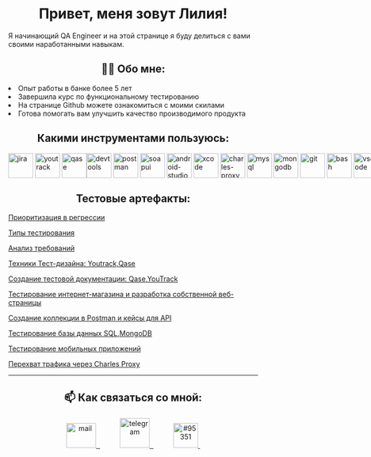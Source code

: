 <h1 align="center">Привет, меня зовут Лилия!</h1  
                                              
<h2 align="center">Я начинающий QA Engineer и на этой странице я буду делиться с вами своими наработанными навыкам. </h2>

<h2 align="center"><strong>👨‍💻 Обо мне:</strong></h2>
  
  <li>Опыт работы в банке более 5 лет</li>
  <li>Завершила курс по функциональному тестированию</li>
  <li>На странице Github можете ознакомиться с моими скилами</li>
  <li>Готова помогать вам улучшить качество производимого продукта</li>


<h2 align="center"> Какими инструментами пользуюсь:</h2>

<div style="display: flex;">
  <img src="https://cdn.jsdelivr.net/gh/devicons/devicon/icons/jira/jira-original.svg" title="jira" alt="jira" width="50" height="50"/>&nbsp
  <img src="https://upload.wikimedia.org/wikipedia/commons/thumb/8/8d/YouTrack_Icon.svg/1024px-YouTrack_Icon.svg.png?20200803082248" title="youtrack" alt="youtrack" width="50" height="50"/>&nbsp
  <img src="https://luna1.co/eb0187.png" title="qase" alt="qase" width="50" height="50"/>
  <img src="https://d33wubrfki0l68.cloudfront.net/38b5c953a4667366685d55db55d057c86db1fc54/a0fdc/static/acae6b24d940347661ca901ea07f47c1/chrome-dev-logo-icon.png" title="devtools" alt="devtools" width="50" height="50"/>&nbsp
  <img src="https://seeklogo.com/images/P/postman-logo-0087CA0D15-seeklogo.com.png" title="postman" alt="postman" width="50" height="50"/>&nbsp
  <img src="https://static0.smartbear.co/smartbearbrand/media/images/home/soapui-icon.svg" title="soapui" alt="soapui" width="50" height="50"/>&nbsp
  <img src="https://cdn.jsdelivr.net/gh/devicons/devicon/icons/androidstudio/androidstudio-original.svg" title="android-studio" alt="android-studio" width="50" height="50"/>&nbsp
  <img src="https://cdn.jsdelivr.net/gh/devicons/devicon/icons/xcode/xcode-original.svg" title="xcode" alt="xcode" width="50" height="50"/>&nbsp
  <img src="https://cdn.icon-icons.com/icons2/3053/PNG/512/charles_proxy_macos_bigsur_icon_190302.png" title="charles-proxy" alt="charles-proxy" width="50" height="50"/>&nbsp
  <img src="https://cdn.jsdelivr.net/gh/devicons/devicon/icons/mysql/mysql-original.svg" title="mysql" alt="mysql" width="50" height="50"/>&nbsp
  <img src="https://cdn.jsdelivr.net/gh/devicons/devicon/icons/mongodb/mongodb-original.svg" title="mongodb" alt="mongodb" width="50" height="50"/>&nbsp
  <img src="https://cdn.jsdelivr.net/gh/devicons/devicon/icons/git/git-original.svg" title="git" alt="git" width="50" height="50"/>&nbsp
  <img src="https://upload.wikimedia.org/wikipedia/commons/thumb/4/4b/Bash_Logo_Colored.svg/1024px-Bash_Logo_Colored.svg.png?20180723054350" title="bash" alt="bash" width="50" height="50"/>&nbsp
  <img src="https://cdn.jsdelivr.net/gh/devicons/devicon/icons/vscode/vscode-original.svg" title="vscode" alt="vscode" width="50" height="50"/>&nbsp
  </div>


<h2 align="center">Тестовые артефакты:</h2>

<div>
  <a href="https://github.com/LiliaFakhri/Task1" target="_blank">
  <p>Приоритизация в регрессии</p>
    </a>
    <a href="https://github.com/LiliaFakhri/Task2" target="_blank">
      <p>Типы тестирования</p>
    </a>
    <a href="https://github.com/LiliaFakhri/Task3" target="_blank">
      <p>Анализ требований </p>
    </a>
    <a href="https://github.com/LiliaFakhri/Task4" target="_blank">
      <p>Техники Тест-дизайна: Youtrack,Qase </p>
    </a>
    </a>
    <a href="https://github.com/LiliaFakhri/Task5" target="_blank">
      <p>Создание тестовой документации: Qase,YouTrack</p>
    </a>
    <a href="https://github.com/LiliaFakhri/Task6" target="_blank">
      <p>Тестирование интернет-магазина и разработка собственной веб-страницы</p>
    </a>
    <a href="https://github.com/LiliaFakhri/Task7" target="_blank">
      <p> Создание коллекции в Postman и кейсы для API </p>
    </a>
    <a href="https://github.com/LiliaFakhri/Task8" target="_blank">
      <p>Тестирование базы данных SQL,MongoDB</p>
    </a>
    <a href="https://github.com/LiliaFakhri/Task9" target="_blank">
      <p>Тестирование мобильных приложений</p>
    </a>
    <a href="https://github.com/LiliaFakhri/Task10/blob/main/README.md" target="_blank">
      <p>Перехват трафика через Charles Proxy</p>
    </a>
</div>


---
<h2> <p align="center"><strong> 📫 Как связаться со мной:</strong></p></h2>

<p align="center">  <a href="mailto:LiliaF4@yandex.ru" target="_blank" style="margin-right: 40px;">
  <img src="https://iwiki.su/wp-content/uploads/2014/04/mail_icon_by_cortexcerebri-d90ks8v.png" title="LiliaF4@yandex.ru" alt="mail" width="60" height="50"/>&nbsp
  </a>
  <a href="https://t.me/LilyRise" target="_blank" style="margin-right: 40px;">
    <img src="https://camo.githubusercontent.com/8f1457035ad09687b42835771d69971ad1f3d2b5e79470d22623782de2419317/68747470733a2f2f696d672e69636f6e73382e636f6d2f3f73697a653d3531322669643d363333303626666f726d61743d706e67" width="60" height="60" alt="telegram" title="https://t.me/LilyRise"/>&nbsp
  </a>
  <a href="liliia_95351" target="_blank">
    <img src="https://papik.pro/uploads/posts/2021-11/1636185957_5-papik-pro-p-logotip-diskorda-foto-5.png" alt="#95351" height="50" width="" title="https://discord.gg/#95351"/>&nbsp
  </a>
</p>





